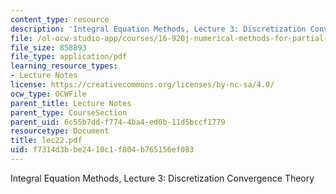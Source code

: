 ```yaml
---
content_type: resource
description: 'Integral Equation Methods, Lecture 3: Discretization Convergence Theory'
file: /ol-ocw-studio-app/courses/16-920j-numerical-methods-for-partial-differential-equations-sma-5212-spring-2003/f7314d3bbe2410c1f804b765156ef083_lec22.pdf
file_size: 858893
file_type: application/pdf
learning_resource_types:
- Lecture Notes
license: https://creativecommons.org/licenses/by-nc-sa/4.0/
ocw_type: OCWFile
parent_title: Lecture Notes
parent_type: CourseSection
parent_uid: 6c55b7dd-f774-4ba4-ed0b-11d5bccf1779
resourcetype: Document
title: lec22.pdf
uid: f7314d3b-be24-10c1-f804-b765156ef083
---
```

Integral Equation Methods, Lecture 3: Discretization Convergence Theory
